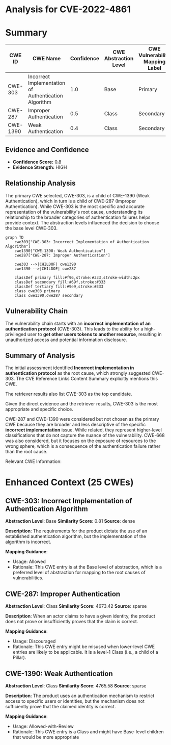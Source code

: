 # Analysis for CVE-2022-4861

# Summary
| CWE ID | CWE Name | Confidence | CWE Abstraction Level | CWE Vulnerability Mapping Label | CWE-Vulnerability Mapping Notes |
|---|---|---|---|---|---|
| CWE-303 | Incorrect Implementation of Authentication Algorithm | 1.0 | Base | Primary | Allowed |
| CWE-287 | Improper Authentication | 0.5 | Class | Secondary | Discouraged |
| CWE-1390 | Weak Authentication | 0.4 | Class | Secondary | Allowed-with-Review |

## Evidence and Confidence

*   **Confidence Score:** 0.8
*   **Evidence Strength:** HIGH

## Relationship Analysis
The primary CWE selected, CWE-303, is a child of CWE-1390 (Weak Authentication), which in turn is a child of CWE-287 (Improper Authentication). While CWE-303 is the most specific and accurate representation of the vulnerability's root cause, understanding its relationship to the broader categories of authentication failures helps provide context. The abstraction levels influenced the decision to choose the base level CWE-303.

```mermaid
graph TD
    cwe303["CWE-303: Incorrect Implementation of Authentication Algorithm"]
    cwe1390["CWE-1390: Weak Authentication"]
    cwe287["CWE-287: Improper Authentication"]
    
    cwe303 -->|CHILDOF| cwe1390
    cwe1390 -->|CHILDOF| cwe287
    
    classDef primary fill:#f96,stroke:#333,stroke-width:2px
    classDef secondary fill:#69f,stroke:#333
    classDef tertiary fill:#9e9,stroke:#333
    class cwe303 primary
    class cwe1390,cwe287 secondary
```

## Vulnerability Chain
The vulnerability chain starts with an **incorrect implementation of an authentication protocol** (CWE-303). This leads to the ability for a high-privileged user to **get other users tokens to another resource**, resulting in unauthorized access and potential information disclosure.

## Summary of Analysis
The initial assessment identified **Incorrect implementation in authentication protocol** as the root cause, which strongly suggested CWE-303. The CVE Reference Links Content Summary explicitly mentions this CWE.

The retriever results also list CWE-303 as the top candidate.

Given the direct evidence and the retriever results, CWE-303 is the most appropriate and specific choice.

CWE-287 and CWE-1390 were considered but not chosen as the primary CWE because they are broader and less descriptive of the specific **incorrect implementation** issue. While related, they represent higher-level classifications that do not capture the nuance of the vulnerability. CWE-668 was also considered, but it focuses on the exposure of resources to the wrong sphere, which is a consequence of the authentication failure rather than the root cause.

Relevant CWE Information:

# Enhanced Context (25 CWEs)

## CWE-303: Incorrect Implementation of Authentication Algorithm
**Abstraction Level**: Base
**Similarity Score**: 0.81
**Source**: dense

**Description**:
The requirements for the product dictate the use of an established authentication algorithm, but the implementation of the algorithm is incorrect.

**Mapping Guidance**:
- Usage: Allowed
- Rationale: This CWE entry is at the Base level of abstraction, which is a preferred level of abstraction for mapping to the root causes of vulnerabilities.

## CWE-287: Improper Authentication
**Abstraction Level**: Class
**Similarity Score**: 4673.42
**Source**: sparse

**Description**:
When an actor claims to have a given identity, the product does not prove or insufficiently proves that the claim is correct.

**Mapping Guidance**:
- Usage: Discouraged
- Rationale: This CWE entry might be misused when lower-level CWE entries are likely to be applicable. It is a level-1 Class (i.e., a child of a Pillar).

## CWE-1390: Weak Authentication
**Abstraction Level**: Class
**Similarity Score**: 4765.58
**Source**: sparse

**Description**:
The product uses an authentication mechanism to restrict access to specific users or identities, but the mechanism does not sufficiently prove that the claimed identity is correct.

**Mapping Guidance**:
- Usage: Allowed-with-Review
- Rationale: This CWE entry is a Class and might have Base-level children that would be more appropriate